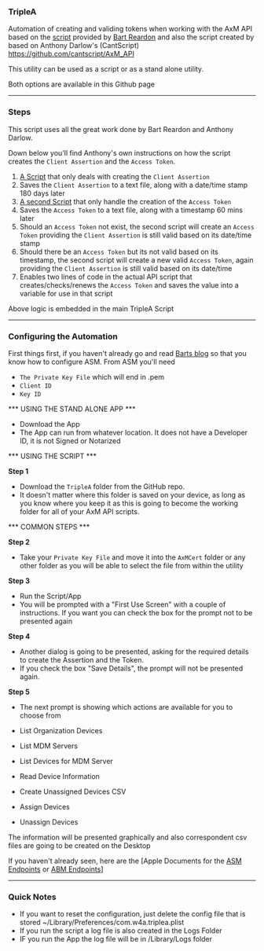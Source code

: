 ### TripleA
Automation of creating and validing tokens when working with the AxM API based on the [script](https://github.com/bartreardon/macscripts/blob/master/create_client_assertion.sh) provided by [Bart Reardon](https://github.com/bartreardon) and also the script created by based on Anthony Darlow's (CantScript) https://github.com/cantscript/AxM_API

This utility can be used as a script or as a stand alone utility.

Both options are available in this Github page

-----
### Steps
This script uses all the great work done by Bart Reardon and Anthony Darlow.

Down below you'll find Anthony's own instructions on how the script creates the `Client Assertion` and the `Access Token`.
1. [A Script](https://github.com/cantscript/AxM_API/blob/main/AxM_API/AutomationScripts/create_client_assertion.sh) that only deals with creating the `Client Assertion`
2. Saves the `Client Assertion` to a text file, along with a date/time stamp 180 days later
3. [A second Script](https://github.com/cantscript/AxM_API/blob/main/AxM_API/AutomationScripts/create_access_token.sh) that only handle the creation of the `Access Token`
4. Saves the `Access Token` to a text file, along with a timestamp 60 mins later
5. Should an `Access Token` not exist, the second script will create an `Access Token` providing the  `Client Assertion` is still valid based on its date/time stamp 
6. Should there be an `Access Token` but its not valid based on its timestamp, the second script will create a new valid `Access Token`, again providing the `Client Assertion` is still valid based on its date/time
7. Enables two lines of code in the actual API script that creates/checks/renews the `Access Token` and saves the value into a variable for use in that script

Above logic is embedded in the main TripleA Script  

-----
### Configuring the Automation
First things first, if you haven't already go and read [Barts blog](https://bartreardon.github.io/2025/06/11/using-the-new-api-for-apple-business-school-manager.html) so that you know how to configure ASM. From ASM you'll need
* `The Private Key File` which will end in .pem <br>
* `Client ID` <br>
* `Key ID`


*** USING THE STAND ALONE APP ***
* Download the App
* The App can run from whatever location. It does not have a Developer ID, it is not Signed or Notarized



*** USING THE SCRIPT ***

**Step 1** <br>
* Download the `TripleA` folder from the GitHub repo.
* It doesn't matter where this folder is saved on your device, as long as you know where you keep it as this is going to become the working folder for all of your AxM API scripts.


*** COMMON STEPS ***

**Step 2** <br>
* Take your `Private Key File` and move it into the `AxMCert` folder or any other folder as you will be able to select the file from within the utility

**Step 3** <br>
* Run the Script/App <br>
* You will be prompted with a "First Use Screen" with a couple of instructions. If you want you can check the box for the prompt not to be presented again

**Step 4** <br>
* Another dialog is going to be presented, asking for the required details to create the Assertion and the Token.
* If you check the box "Save Details", the prompt will not be presented again.

**Step 5** <br>
* The next prompt is showing which actions are available for you to choose from

* List Organization Devices
* List MDM Servers
* List Devices for MDM Server
* Read Device Information
* Create Unassigned Devices CSV
* Assign Devices
* Unassign Devices

The information will be presented graphically and also correspondent csv files are going to be created on the Desktop

If you haven't already seen, here are the [Apple Documents for the [ASM Endpoints](https://developer.apple.com/documentation/appleschoolmanagerapi) or [ABM Endpoints](https://developer.apple.com/documentation/applebusinessmanagerapi)]


---
### Quick Notes
* If you want to reset the configuration, just delete the config file that is stored ~/Library/Preferences/com.w4a.triplea.plist
* If you run the script a log file is also created in the Logs Folder
* IF you run the App the log file will be in /Library/Logs folder
